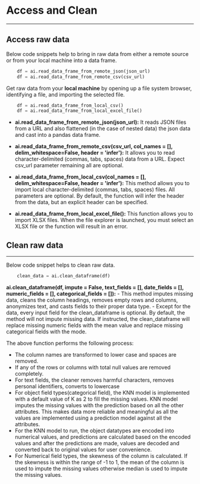 # Access and Clean
---
## Access raw data

Below code snippets help to bring in raw data from either a remote source or from your local machine into a data frame.

```python
	df = ai.read_data_frame_from_remote_json(json_url)
	df = ai.read_data_frame_from_remote_csv(csv_url)
```

Get raw data from your __local machine__ by opening up a file system browser, identifying a file, and importing the selected file.
```python
	df = ai.read_data_frame_from_local_csv()
	df = ai.read_data_frame_from_local_excel_file()
```	
- __ai.read_data_frame_from_remote_json(json_url):__ It reads JSON files from a URL and also flattened (in the case of nested data) the json data and cast into a pandas data frame.

- __ai.read_data_frame_from_remote_csv(csv_url, col_names = [], delim_whitespace=False, header = 'infer'):__ It allows you to read character-delimited (commas, tabs, spaces) data from a URL. Expect csv_url parameter remaining all are optional.

- __ai.read_data_frame_from_local_csv(col_names = [], delim_whitespace=False, header = 'infer'):__ This method allows you to import local character-delimited (commas, tabs, spaces) files. All parameters are optional. By default, the function will infer the header from the data, but an explicit header can be specified.

- __ai.read_data_frame_from_local_excel_file():__ This function allows you to import XLSX files. When the file explorer is launched, you must select an XLSX file or the function will result in an error.

## Clean raw data
---

Below code snippet helps to clean raw data.
```python
	clean_data = ai.clean_dataframe(df)
```
__ai.clean_dataframe(df, impute = False, text_fields = [], date_fields = [], numeric_fields = [], categorical_fields = []):__
	- This method imputes missing data, cleans the column headings, removes empty rows and columns, anonymizes text, and casts fields to their proper data type. 
	- Except for the data, every input field for the clean_dataframe is optional. By default, the method will not impute missing data. If instructed, the clean_dataframe will replace missing numeric fields with the mean value and replace missing categorical fields with the mode.
	
The above function performs the following process:

- The column names are transformed to lower case and spaces are removed.
- If any of the rows or columns with total null values are removed completely.
- For text fields, the cleaner removes harmful characters, removes personal identifiers, converts to lowercase
- For object field types(categorical field), the KNN model is implemented with a default value of K as 2 to fill the missing values. KNN model imputes the missing values with the prediction based on all the other attributes. This makes data more reliable and meaningful as all the values are implemented using a prediction model against all the attributes.
- For the KNN model to run, the object datatypes are encoded into numerical values, and predictions are calculated based on the encoded values and after the predictions are made, values are decoded and converted back to original values for user convenience.
- For Numerical field types, the skewness of the column is calculated. If the skewness is within the range of -1 to 1, the mean of the column is used to impute the missing values otherwise median is used to impute the missing values.

